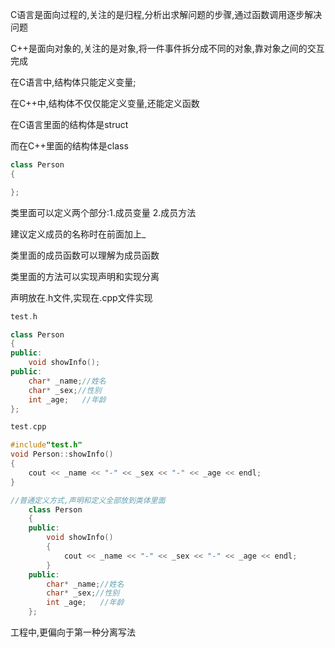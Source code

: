 C语言是面向过程的,关注的是归程,分析出求解问题的步骤,通过函数调用逐步解决问题

C++是面向对象的,关注的是对象,将一件事件拆分成不同的对象,靠对象之间的交互完成


在C语言中,结构体只能定义变量;

在C++中,结构体不仅仅能定义变量,还能定义函数

在C语言里面的结构体是struct

而在C++里面的结构体是class
```c++
class Person
{

};
```
类里面可以定义两个部分:1.成员变量   2.成员方法

建议定义成员的名称时在前面加上_

类里面的成员函数可以理解为成员函数

类里面的方法可以实现声明和实现分离

声明放在.h文件,实现在.cpp文件实现
```c++
test.h

class Person
{
public:
    void showInfo();
public:
    char* _name;//姓名
    char* _sex;//性别
    int _age;   //年龄
};
```
```c++
test.cpp

#include"test.h"
void Person::showInfo()
{
    cout << _name << "-" << _sex << "-" << _age << endl;
}
```
```c++
//普通定义方式,声明和定义全部放到类体里面
    class Person
    {
    public:
        void showInfo()
        {
            cout << _name << "-" << _sex << "-" << _age << endl;
        }
    public:
        char* _name;//姓名
        char* _sex;//性别
        int _age;   //年龄
    };
```
工程中,更偏向于第一种分离写法
